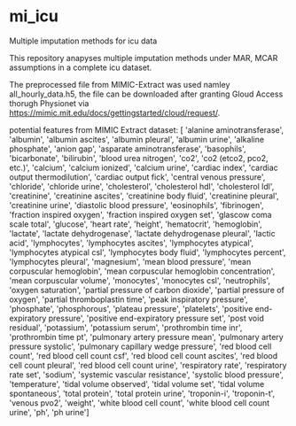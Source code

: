 # mi_icu
Multiple imputation methods for icu data

This repository anapyses multiple imputation methods under MAR, MCAR assumptions in a complete icu dataset. 

The preprocessed file from MIMIC-Extract was used namley all_hourly_data.h5, the file can be downloaded after granting Gloud Access thorugh Physionet via https://mimic.mit.edu/docs/gettingstarted/cloud/request/. 

potential features from MIMIC Extract dataset:
[ 'alanine aminotransferase', 'albumin', 'albumin ascites', 'albumin pleural', 'albumin urine', 'alkaline phosphate', 'anion gap', 'asparate aminotransferase', 'basophils', 'bicarbonate', 'bilirubin', 'blood urea nitrogen', 'co2', 'co2 (etco2, pco2, etc.)', 'calcium', 'calcium ionized', 'calcium urine', 'cardiac index', 'cardiac output thermodilution', 'cardiac output fick', 'central venous pressure', 'chloride', 'chloride urine', 'cholesterol', 'cholesterol hdl', 'cholesterol ldl', 'creatinine', 'creatinine ascites', 'creatinine body fluid', 'creatinine pleural', 'creatinine urine', 'diastolic blood pressure', 'eosinophils', 'fibrinogen', 'fraction inspired oxygen', 'fraction inspired oxygen set', 'glascow coma scale total', 'glucose', 'heart rate', 'height', 'hematocrit', 'hemoglobin', 'lactate', 'lactate dehydrogenase', 'lactate dehydrogenase pleural', 'lactic acid', 'lymphocytes', 'lymphocytes ascites', 'lymphocytes atypical', 'lymphocytes atypical csl', 'lymphocytes body fluid', 'lymphocytes percent', 'lymphocytes pleural', 'magnesium', 'mean blood pressure', 'mean corpuscular hemoglobin', 'mean corpuscular hemoglobin concentration', 'mean corpuscular volume', 'monocytes', 'monocytes csl', 'neutrophils', 'oxygen saturation', 'partial pressure of carbon dioxide', 'partial pressure of oxygen', 'partial thromboplastin time', 'peak inspiratory pressure', 'phosphate', 'phosphorous', 'plateau pressure', 'platelets', 'positive end-expiratory pressure', 'positive end-expiratory pressure set', 'post void residual', 'potassium', 'potassium serum', 'prothrombin time inr', 'prothrombin time pt', 'pulmonary artery pressure mean', 'pulmonary artery pressure systolic', 'pulmonary capillary wedge pressure', 'red blood cell count', 'red blood cell count csf', 'red blood cell count ascites', 'red blood cell count pleural', 'red blood cell count urine', 'respiratory rate', 'respiratory rate set', 'sodium', 'systemic vascular resistance', 'systolic blood pressure', 'temperature', 'tidal volume observed', 'tidal volume set', 'tidal volume spontaneous', 'total protein', 'total protein urine', 'troponin-i', 'troponin-t', 'venous pvo2', 'weight', 'white blood cell count', 'white blood cell count urine', 'ph', 'ph urine']